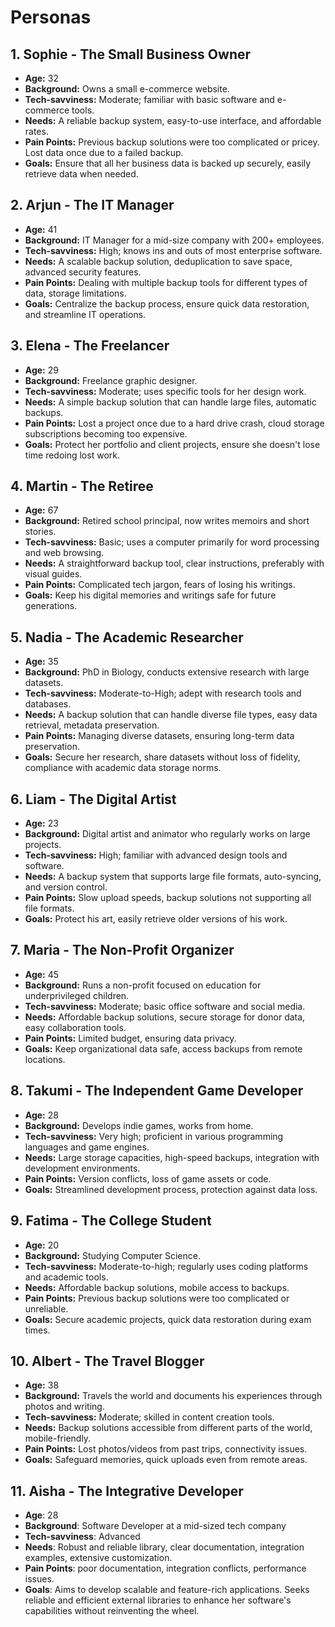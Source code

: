 # Personas

## 1. **Sophie - The Small Business Owner**

- **Age:** 32
- **Background:** Owns a small e-commerce website.
- **Tech-savviness:** Moderate; familiar with basic software and e-commerce
  tools.
- **Needs:** A reliable backup system, easy-to-use interface, and affordable
  rates.
- **Pain Points:** Previous backup solutions were too complicated or pricey.
  Lost data once due to a failed backup.
- **Goals:** Ensure that all her business data is backed up securely, easily
  retrieve data when needed.

## 2. **Arjun - The IT Manager**

- **Age:** 41
- **Background:** IT Manager for a mid-size company with 200+ employees.
- **Tech-savviness:** High; knows ins and outs of most enterprise software.
- **Needs:** A scalable backup solution, deduplication to save space, advanced
  security features.
- **Pain Points:** Dealing with multiple backup tools for different types of
  data, storage limitations.
- **Goals:** Centralize the backup process, ensure quick data restoration, and
  streamline IT operations.

## 3. **Elena - The Freelancer**

- **Age:** 29
- **Background:** Freelance graphic designer.
- **Tech-savviness:** Moderate; uses specific tools for her design work.
- **Needs:** A simple backup solution that can handle large files, automatic
  backups.
- **Pain Points:** Lost a project once due to a hard drive crash, cloud storage
  subscriptions becoming too expensive.
- **Goals:** Protect her portfolio and client projects, ensure she doesn't lose
  time redoing lost work.

## 4. **Martin - The Retiree**

- **Age:** 67
- **Background:** Retired school principal, now writes memoirs and short
  stories.
- **Tech-savviness:** Basic; uses a computer primarily for word processing and
  web browsing.
- **Needs:** A straightforward backup tool, clear instructions, preferably with
  visual guides.
- **Pain Points:** Complicated tech jargon, fears of losing his writings.
- **Goals:** Keep his digital memories and writings safe for future generations.

## 5. **Nadia - The Academic Researcher**

- **Age:** 35
- **Background:** PhD in Biology, conducts extensive research with large
  datasets.
- **Tech-savviness:** Moderate-to-High; adept with research tools and databases.
- **Needs:** A backup solution that can handle diverse file types, easy data
  retrieval, metadata preservation.
- **Pain Points:** Managing diverse datasets, ensuring long-term data
  preservation.
- **Goals:** Secure her research, share datasets without loss of fidelity,
  compliance with academic data storage norms.

## 6. **Liam - The Digital Artist**

- **Age:** 23
- **Background:** Digital artist and animator who regularly works on large
  projects.
- **Tech-savviness:** High; familiar with advanced design tools and software.
- **Needs:** A backup system that supports large file formats, auto-syncing, and
  version control.
- **Pain Points:** Slow upload speeds, backup solutions not supporting all file
  formats.
- **Goals:** Protect his art, easily retrieve older versions of his work.

## 7. **Maria - The Non-Profit Organizer**

- **Age:** 45
- **Background:** Runs a non-profit focused on education for underprivileged
  children.
- **Tech-savviness:** Moderate; basic office software and social media.
- **Needs:** Affordable backup solutions, secure storage for donor data, easy
  collaboration tools.
- **Pain Points:** Limited budget, ensuring data privacy.
- **Goals:** Keep organizational data safe, access backups from remote
  locations.

## 8. **Takumi - The Independent Game Developer**

- **Age:** 28
- **Background:** Develops indie games, works from home.
- **Tech-savviness:** Very high; proficient in various programming languages and
  game engines.
- **Needs:** Large storage capacities, high-speed backups, integration with
  development environments.
- **Pain Points:** Version conflicts, loss of game assets or code.
- **Goals:** Streamlined development process, protection against data loss.

## 9. **Fatima - The College Student**

- **Age:** 20
- **Background:** Studying Computer Science.
- **Tech-savviness:** Moderate-to-high; regularly uses coding platforms and
  academic tools.
- **Needs:** Affordable backup solutions, mobile access to backups.
- **Pain Points:** Previous backup solutions were too complicated or unreliable.
- **Goals:** Secure academic projects, quick data restoration during exam times.

## 10. **Albert - The Travel Blogger**

- **Age:** 38
- **Background:** Travels the world and documents his experiences through photos
  and writing.
- **Tech-savviness:** Moderate; skilled in content creation tools.
- **Needs:** Backup solutions accessible from different parts of the world,
  mobile-friendly.
- **Pain Points:** Lost photos/videos from past trips, connectivity issues.
- **Goals:** Safeguard memories, quick uploads even from remote areas.

## 11. **Aisha - The Integrative Developer**

- **Age**: 28
- **Background**: Software Developer at a mid-sized tech company
- **Tech-savviness**: Advanced
- **Needs**: Robust and reliable library, clear documentation, integration
  examples, extensive customization.
- **Pain Points**: poor documentation, integration conflicts, performance
  issues.
- **Goals**: Aims to develop scalable and feature-rich applications. Seeks
  reliable and efficient external libraries to enhance her software's
  capabilities without reinventing the wheel.

